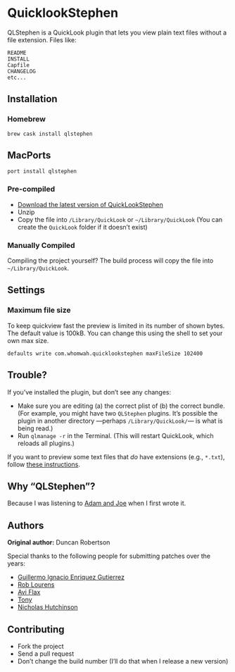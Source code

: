 # QuicklookStephen

QLStephen is a QuickLook plugin that lets you view plain text files without a file extension. Files like:

    README
    INSTALL
    Capfile
    CHANGELOG
    etc...


## Installation

### Homebrew

    brew cask install qlstephen
    
## MacPorts
    port install qlstephen

### Pre-compiled

* [Download the latest version of QuickLookStephen](https://github.com/whomwah/qlstephen/releases)
* Unzip
* Copy the file into `/Library/QuickLook` or `~/Library/QuickLook`
  (You can create the `QuickLook` folder if it doesn’t exist)


### Manually Compiled

Compiling the project yourself? The build process will copy the file into `~/Library/QuickLook`.


## Settings

### Maximum file size

To keep quickview fast the preview is limited in its number of shown bytes.
The default value is 100kB. You can change this using the shell to set your own max size.

	defaults write com.whomwah.quicklookstephen maxFileSize 102400


## Trouble?

If you’ve installed the plugin, but don’t see any changes:

- Make sure you are editing (a) the correct plist of (b) the correct bundle.
  (For example, you might have two `QLStephen` plugins. It’s possible the plugin in
   another directory —perhaps `/Library/QuickLook/`— is what is being read.)
- Run `qlmanage -r` in the Terminal. (This will restart QuickLook, which reloads all plugins.)

If you want to preview some text files that _do_ have extensions (e.g., `*.txt`), follow [these instructions](https://github.com/whomwah/qlstephen/issues/23).

## Why “QLStephen”?

Because I was listening to [Adam and Joe](http://www.bbc.co.uk/blogs/adamandjoe/2009/06/test-1.shtml) when I first wrote it.


## Authors

**Original author:** Duncan Robertson

Special thanks to the following people for submitting patches over the years:

* [Guillermo Ignacio Enriquez Gutierrez](https://github.com/nacho4d)
* [Rob Lourens](https://github.com/roblourens)
* [Avi Flax](https://github.com/aviflax)
* [Tony](https://github.com/Zearin)
* [Nicholas Hutchinson](https://github.com/nickhutchinson)


## Contributing

* Fork the project
* Send a pull request
* Don’t change the build number (I’ll do that when I release a new version)
